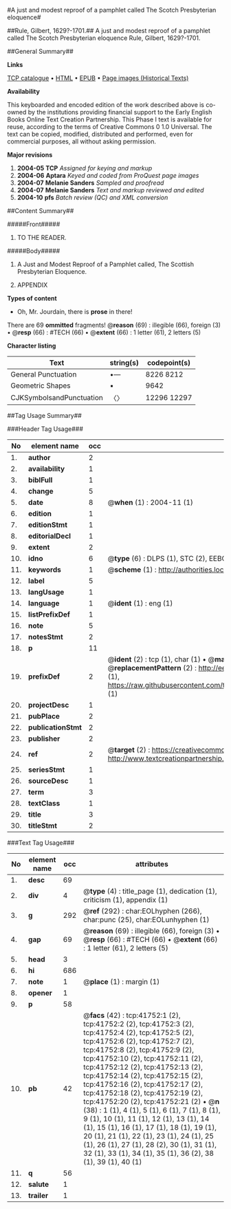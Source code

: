 #A just and modest reproof of a pamphlet called The Scotch Presbyterian eloquence#

##Rule, Gilbert, 1629?-1701.##
A just and modest reproof of a pamphlet called The Scotch Presbyterian eloquence
Rule, Gilbert, 1629?-1701.

##General Summary##

**Links**

[TCP catalogue](http://www.ota.ox.ac.uk/tcp/)  • 
[HTML](http://tei.it.ox.ac.uk/tcp/Texts-HTML/free/A57/A57858.html)  • 
[EPUB](http://tei.it.ox.ac.uk/tcp/Texts-EPUB/free/A57/A57858.epub) • 
[Page images (Historical Texts)](https://data.historicaltexts.jisc.ac.uk/view?pubId=eebo-08762043e&pageId=eebo-08762043e-41752-1)

**Availability**

This keyboarded and encoded edition of the
	       work described above is co-owned by the institutions
	       providing financial support to the Early English Books
	       Online Text Creation Partnership. This Phase I text is
	       available for reuse, according to the terms of Creative
	       Commons 0 1.0 Universal. The text can be copied,
	       modified, distributed and performed, even for
	       commercial purposes, all without asking permission.

**Major revisions**

1. __2004-05__ __TCP__ *Assigned for keying and markup*
1. __2004-06__ __Aptara__ *Keyed and coded from ProQuest page images*
1. __2004-07__ __Melanie Sanders__ *Sampled and proofread*
1. __2004-07__ __Melanie Sanders__ *Text and markup reviewed and edited*
1. __2004-10__ __pfs__ *Batch review (QC) and XML conversion*

##Content Summary##

#####Front#####

1. TO THE
READER.

#####Body#####

1. A Just and Modest Reproof of a Pamphlet called,
The Scottish Presbyterian Eloquence.

1. APPENDIX

**Types of content**

  * Oh, Mr. Jourdain, there is **prose** in there!

There are 69 **ommitted** fragments! 
 @__reason__ (69) : illegible (66), foreign (3)  •  @__resp__ (66) : #TECH (66)  •  @__extent__ (66) : 1 letter (61), 2 letters (5)

**Character listing**


|Text|string(s)|codepoint(s)|
|---|---|---|
|General Punctuation|•—|8226 8212|
|Geometric Shapes|▪|9642|
|CJKSymbolsandPunctuation|〈〉|12296 12297|

##Tag Usage Summary##

###Header Tag Usage###

|No|element name|occ|attributes|
|---|---|---|---|
|1.|__author__|2||
|2.|__availability__|1||
|3.|__biblFull__|1||
|4.|__change__|5||
|5.|__date__|8| @__when__ (1) : 2004-11 (1)|
|6.|__edition__|1||
|7.|__editionStmt__|1||
|8.|__editorialDecl__|1||
|9.|__extent__|2||
|10.|__idno__|6| @__type__ (6) : DLPS (1), STC (2), EEBO-CITATION (1), OCLC (1), VID (1)|
|11.|__keywords__|1| @__scheme__ (1) : http://authorities.loc.gov/ (1)|
|12.|__label__|5||
|13.|__langUsage__|1||
|14.|__language__|1| @__ident__ (1) : eng (1)|
|15.|__listPrefixDef__|1||
|16.|__note__|5||
|17.|__notesStmt__|2||
|18.|__p__|11||
|19.|__prefixDef__|2| @__ident__ (2) : tcp (1), char (1)  •  @__matchPattern__ (2) : ([0-9\-]+):([0-9IVX]+) (1), (.+) (1)  •  @__replacementPattern__ (2) : http://eebo.chadwyck.com/downloadtiff?vid=$1&page=$2 (1), https://raw.githubusercontent.com/textcreationpartnership/Texts/master/tcpchars.xml#$1 (1)|
|20.|__projectDesc__|1||
|21.|__pubPlace__|2||
|22.|__publicationStmt__|2||
|23.|__publisher__|2||
|24.|__ref__|2| @__target__ (2) : https://creativecommons.org/publicdomain/zero/1.0/ (1), http://www.textcreationpartnership.org/docs/. (1)|
|25.|__seriesStmt__|1||
|26.|__sourceDesc__|1||
|27.|__term__|3||
|28.|__textClass__|1||
|29.|__title__|3||
|30.|__titleStmt__|2||


###Text Tag Usage###

|No|element name|occ|attributes|
|---|---|---|---|
|1.|__desc__|69||
|2.|__div__|4| @__type__ (4) : title_page (1), dedication (1), criticism (1), appendix (1)|
|3.|__g__|292| @__ref__ (292) : char:EOLhyphen (266), char:punc (25), char:EOLunhyphen (1)|
|4.|__gap__|69| @__reason__ (69) : illegible (66), foreign (3)  •  @__resp__ (66) : #TECH (66)  •  @__extent__ (66) : 1 letter (61), 2 letters (5)|
|5.|__head__|3||
|6.|__hi__|686||
|7.|__note__|1| @__place__ (1) : margin (1)|
|8.|__opener__|1||
|9.|__p__|58||
|10.|__pb__|42| @__facs__ (42) : tcp:41752:1 (2), tcp:41752:2 (2), tcp:41752:3 (2), tcp:41752:4 (2), tcp:41752:5 (2), tcp:41752:6 (2), tcp:41752:7 (2), tcp:41752:8 (2), tcp:41752:9 (2), tcp:41752:10 (2), tcp:41752:11 (2), tcp:41752:12 (2), tcp:41752:13 (2), tcp:41752:14 (2), tcp:41752:15 (2), tcp:41752:16 (2), tcp:41752:17 (2), tcp:41752:18 (2), tcp:41752:19 (2), tcp:41752:20 (2), tcp:41752:21 (2)  •  @__n__ (38) : 1 (1), 4 (1), 5 (1), 6 (1), 7 (1), 8 (1), 9 (1), 10 (1), 11 (1), 12 (1), 13 (1), 14 (1), 15 (1), 16 (1), 17 (1), 18 (1), 19 (1), 20 (1), 21 (1), 22 (1), 23 (1), 24 (1), 25 (1), 26 (1), 27 (1), 28 (2), 30 (1), 31 (1), 32 (1), 33 (1), 34 (1), 35 (1), 36 (2), 38 (1), 39 (1), 40 (1)|
|11.|__q__|56||
|12.|__salute__|1||
|13.|__trailer__|1||
